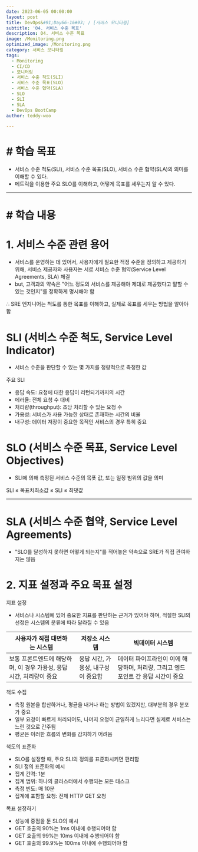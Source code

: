 ```yaml
---
date: 2023-06-05 00:00:00
layout: post
title: DevOps&#91;Day66-1&#93; / [서비스 모니터링]
subtitle: '04. 서비스 수준 목표'
description: 04. 서비스 수준 목표
image: /Monitoring.png
optimized_image: /Monitoring.png
category: 서비스 모니터링
tags:
  - Monitoring
  - CI/CD
  - 모니터링
  - 서비스 수준 척도(SLI)
  - 서비스 수준 목표(SLO)
  - 서비스 수준 협약(SLA)
  - SLO
  - SLI
  - SLA
  - DevOps BootCamp
author: teddy-woo

---
```


# **# 학습 목표**

- 서비스 수준 척도(SLI), 서비스 수준 목표(SLO), 서비스 수준 협약(SLA)의 의미를 이해할 수 있다.
- 메트릭을 이용한 주요 SLO를 이해하고, 어떻게 목표를 세우는지 알 수 있다.

---

# **# 학습 내용**

# 1. 서비스 수준 관련 용어

- 서비스를 운영하는 데 있어서, 사용자에게 필요한 적정 수준을 정의하고 제공하기 위해, 서비스 제공자와 사용자는 서로 서비스 수준 협약(Service Level Agreements, SLA) 체결
- but, 고객과의 약속은 "어느 정도의 서비스를 제공해야 제대로 제공했다고 말할 수 있는 것인지"를 정확하게 명시해야 함

∴ SRE 엔지니어는 척도를 통한 목표를 이해하고, 실제로 목표를 세우는 방법을 알아야 함

# SLI (서비스 수준 척도, Service Level Indicator)

- 서비스 수준을 판단할 수 있는 몇 가지를 정량적으로 측정한 값

주요 SLI

- 응답 속도: 요청에 대한 응답이 리턴되기까지의 시간
- 에러율: 전체 요청 수 대비
- 처리량(throughput): 초당 처리할 수 있는 요청 수
- 가용성: 서비스가 사용 가능한 상태로 존재하는 시간의 비율
- 내구성: 데이터 저장이 중요한 목적인 서비스의 경우 특히 중요

# SLO (서비스 수준 목표, Service Level Objectives)

- SLI에 의해 측정된 서비스 수준의 목푯 값, 또는 일정 범위의 값을 의미

SLI ≤ 목표치최소값 ≤ SLI ≤ 최댓값

---

# SLA (서비스 수준 협약, Service Level Agreements)

- "SLO를 달성하지 못하면 어떻게 되는지"를 적어놓은 약속으로 SRE가 직접 관여하지는 않음

# 2. 지표 설정과 주요 목표 설정

지표 설정

- 서비스나 시스템에 있어 중요한 지표를 판단하는 근거가 있어야 하며, 적절한 SLI의 선정은 시스템의 분류에 따라 달라질 수 있음

| 사용자가 직접 대면하는 시스템 | 저장소 시스템 | 빅데이터 시스템 |
| --- | --- | --- |
| 보통 프론트엔드에 해당하며, 이 경우 가용성, 응답 시간, 처리량이 중요 | 응답 시간, 가용성, 내구성이 중요합 | 데이터 파이프라인이 이에 해당하며, 처리량, 그리고 엔드포인트 간 응답 시간이 중요 |

척도 수집

- 측정 원본을 합산하거나, 평균을 내거나 하는 방법이 있겠지만, 대부분의 경우 분포가 중요
- 일부 요청이 빠르게 처리되어도, 나머지 요청이 균일하게 느리다면 실제로 서비스는 느린 것으로 간주됨
- 평균은 이러한 흐름의 변화를 감지하기 어려움

척도의 표준화

- SLO를 설정할 때, 주요 SLI의 정의를 표준화시키면 편리함
- SLI 정의 표준화의 예시
- 집계 간격: 1분
- 집계 범위: 하나의 클러스터에서 수행되는 모든 태스크
- 측정 빈도: 매 10분
- 집계에 포함할 요청: 전체 HTTP GET 요청

목표 설정하기

- 성능에 중점을 둔 SLO의 예시
- GET 호출의 90%는 1ms 이내에 수행되어야 함
- GET 호출의 99%는 10ms 이내에 수행되어야 함
- GET 호출의 99.9%는 100ms 이내에 수행되어야 함
